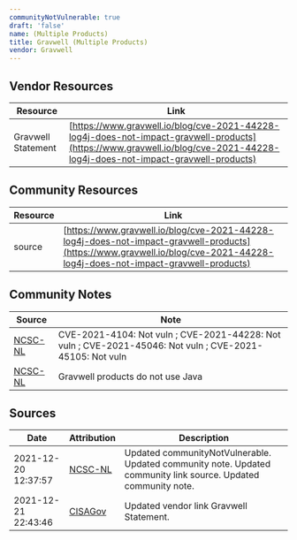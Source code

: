 ```yaml
---
communityNotVulnerable: true
draft: 'false'
name: (Multiple Products)
title: Gravwell (Multiple Products)
vendor: Gravwell
---
```


## Vendor Resources
| Resource | Link |
| --- | --- |
| Gravwell Statement | [https://www.gravwell.io/blog/cve-2021-44228-log4j-does-not-impact-gravwell-products](https://www.gravwell.io/blog/cve-2021-44228-log4j-does-not-impact-gravwell-products) |

## Community Resources
| Resource | Link |
| --- | --- |
| source | [https://www.gravwell.io/blog/cve-2021-44228-log4j-does-not-impact-gravwell-products](https://www.gravwell.io/blog/cve-2021-44228-log4j-does-not-impact-gravwell-products) |

## Community Notes
| Source | Note |
| --- | --- |
| [NCSC-NL](https://github.com/NCSC-NL/log4shell/blob/main/software/README.md) | CVE-2021-4104: Not vuln ; CVE-2021-44228: Not vuln ; CVE-2021-45046: Not vuln ; CVE-2021-45105: Not vuln </ul> |
| [NCSC-NL](https://github.com/NCSC-NL/log4shell/blob/main/software/README.md) | Gravwell products do not use Java |

## Sources
| Date | Attribution | Description |
| --- | --- | --- |
| 2021-12-20 12:37:57 | [NCSC-NL](https://github.com/NCSC-NL/log4shell/blob/main/software/README.md) | Updated communityNotVulnerable. Updated community note. Updated community link source. Updated community note.  |
| 2021-12-21 22:43:46 | [CISAGov](https://raw.githubusercontent.com/cisagov/log4j-affected-db/develop/README.md) | Updated vendor link Gravwell Statement.  |
